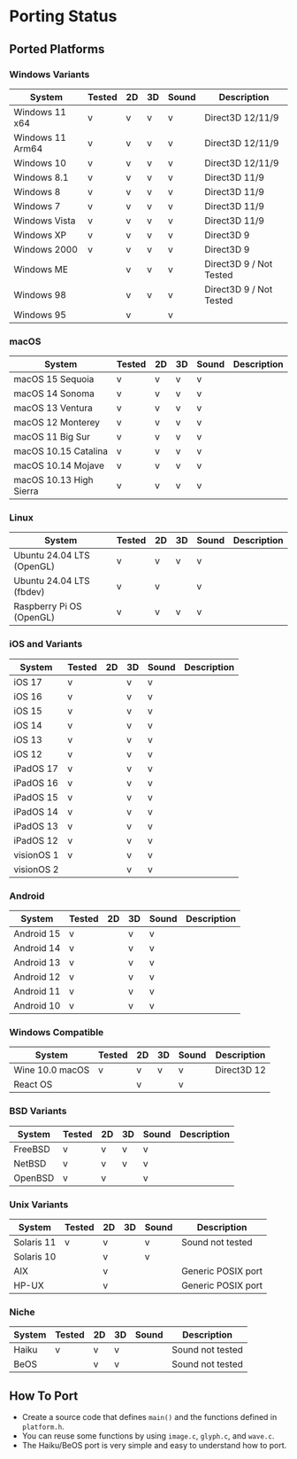 Porting Status
==============

## Ported Platforms

### Windows Variants

|System                |Tested |2D |3D |Sound |Description                    |
|----------------------|-------|---|---|------|-------------------------------|
|Windows 11 x64        |v      |v  |v  |v     |Direct3D 12/11/9               |
|Windows 11 Arm64      |v      |v  |v  |v     |Direct3D 12/11/9               |
|Windows 10            |v      |v  |v  |v     |Direct3D 12/11/9               |
|Windows 8.1           |v      |v  |v  |v     |Direct3D 11/9                  |
|Windows 8             |v      |v  |v  |v     |Direct3D 11/9                  |
|Windows 7             |v      |v  |v  |v     |Direct3D 11/9                  |
|Windows Vista         |v      |v  |v  |v     |Direct3D 11/9                  |
|Windows XP            |v      |v  |v  |v     |Direct3D 9                     |
|Windows 2000          |v      |v  |v  |v     |Direct3D 9                     |
|Windows ME            |       |v  |v  |v     |Direct3D 9 / Not Tested        |
|Windows 98            |       |v  |v  |v     |Direct3D 9 / Not Tested        |
|Windows 95            |       |v  |   |v     |                               |

### macOS

|System                  |Tested |2D |3D |Sound |Description                    |
|------------------------|-------|---|---|------|-------------------------------|
|macOS 15 Sequoia        |v      |v  |v  |v     |                               |
|macOS 14 Sonoma         |v      |v  |v  |v     |                               |
|macOS 13 Ventura        |v      |v  |v  |v     |                               |
|macOS 12 Monterey       |v      |v  |v  |v     |                               |
|macOS 11 Big Sur        |v      |v  |v  |v     |                               |
|macOS 10.15 Catalina    |v      |v  |v  |v     |                               |
|macOS 10.14 Mojave      |v      |v  |v  |v     |                               |
|macOS 10.13 High Sierra |v      |v  |v  |v     |                               |

### Linux

|System                           |Tested |2D |3D |Sound |Description                    |
|---------------------------------|-------|---|---|------|-------------------------------|
|Ubuntu 24.04 LTS (OpenGL)        |v      |v  |v  |v     |                               |
|Ubuntu 24.04 LTS (fbdev)         |v      |v  |   |v     |                               |
|Raspberry Pi OS (OpenGL)         |v      |v  |v  |v     |                               |

### iOS and Variants

|System                |Tested |2D |3D |Sound |Description                    |
|----------------------|-------|---|---|------|-------------------------------|
|iOS 17                |v      |   |v  |v     |                               |
|iOS 16                |v      |   |v  |v     |                               |
|iOS 15                |v      |   |v  |v     |                               |
|iOS 14                |v      |   |v  |v     |                               |
|iOS 13                |v      |   |v  |v     |                               |
|iOS 12                |v      |   |v  |v     |                               |
|iPadOS 17             |v      |   |v  |v     |                               |
|iPadOS 16             |v      |   |v  |v     |                               |
|iPadOS 15             |v      |   |v  |v     |                               |
|iPadOS 14             |v      |   |v  |v     |                               |
|iPadOS 13             |v      |   |v  |v     |                               |
|iPadOS 12             |v      |   |v  |v     |                               |
|visionOS 1            |v      |   |v  |v     |                               |
|visionOS 2            |       |   |v  |v     |                               |

### Android

|System                |Tested |2D |3D |Sound |Description                    |
|----------------------|-------|---|---|------|-------------------------------|
|Android 15            |v      |   |v  |v     |                               |
|Android 14            |v      |   |v  |v     |                               |
|Android 13            |v      |   |v  |v     |                               |
|Android 12            |v      |   |v  |v     |                               |
|Android 11            |v      |   |v  |v     |                               |
|Android 10            |v      |   |v  |v     |                               |

### Windows Compatible

|System                |Tested |2D |3D |Sound |Description                    |
|----------------------|-------|---|---|------|-------------------------------|
|Wine 10.0 macOS       |v      |v  |v  |v     |Direct3D 12                    |
|React OS              |       |v  |   |v     |                               |

### BSD Variants

|System                |Tested |2D |3D |Sound |Description                    |
|----------------------|-------|---|---|------|-------------------------------|
|FreeBSD               |v      |v  |v  |v     |                               |
|NetBSD                |v      |v  |v  |v     |                               |
|OpenBSD               |v      |v  |   |v     |                               |

### Unix Variants

|System                |Tested |2D |3D |Sound |Description                    |
|----------------------|-------|---|---|------|-------------------------------|
|Solaris 11            |v      |v  |   |v     |Sound not tested               |
|Solaris 10            |       |v  |   |v     |                               |
|AIX                   |       |v  |   |      |Generic POSIX port             |
|HP-UX                 |       |v  |   |      |Generic POSIX port             |

### Niche

|System                |Tested |2D |3D |Sound |Description                    |
|----------------------|-------|---|---|------|-------------------------------|
|Haiku                 |v      |v  |v  |      |Sound not tested               |
|BeOS                  |       |v  |v  |      |Sound not tested               |

## How To Port

* Create a source code that defines `main()` and the functions defined in `platform.h`.
* You can reuse some functions by using `image.c`, `glyph.c`, and `wave.c`.
* The Haiku/BeOS port is very simple and easy to understand how to port.
